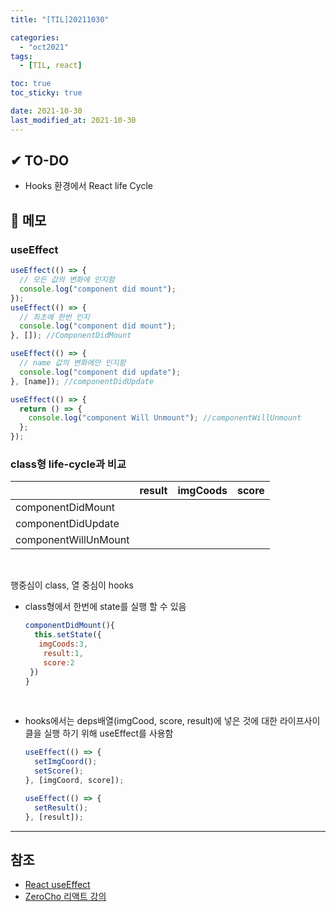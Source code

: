 ```yaml
---
title: "[TIL]20211030"

categories:
  - "oct2021"
tags:
  - [TIL, react]

toc: true
toc_sticky: true

date: 2021-10-30
last_modified_at: 2021-10-30
---
```


## ✔ TO-DO

- Hooks 환경에서 React life Cycle

## 📝 메모

### useEffect

```javascript
useEffect(() => {
  // 모든 값의 변화에 인지함
  console.log("component did mount");
});
useEffect(() => {
  // 최초에 한번 인지
  console.log("component did mount");
}, []); //ComponentDidMount

useEffect(() => {
  // name 값의 변화에만 인지함
  console.log("component did update");
}, [name]); //componentDidUpdate

useEffect(() => {
  return () => {
    console.log("component Will Unmount"); //componentWillUnmount
  };
});
```

### class형 life-cycle과 비교

|                      | result | imgCoods | score |
| -------------------- | ------ | -------- | ----- |
| componentDidMount    |        |          |       |
| componentDidUpdate   |        |          |       |
| componentWillUnMount |        |          |       |

<br />

행중심이 class, 열 중심이 hooks

- class형에서 한번에 state를 실행 할 수 있음

  ```javascript
  componentDidMount(){
    this.setState({
     imgCoods:3,
      result:1,
      score:2
   })
  }
  ```

  <br />

- hooks에서는 deps배열(imgCood, score, result)에 넣은 것에 대한 라이프사이클을 실행 하기 위해 useEffect를 사용함

  ```javascript
  useEffect(() => {
    setImgCoord();
    setScore();
  }, [imgCoord, score]);

  useEffect(() => {
    setResult();
  }, [result]);
  ```

---

## 참조

- [React useEffect](https://ko.reactjs.org/docs/hooks-effect.html)
- [ZeroCho 리액트 강의](https://www.youtube.com/watch?v=F8eqh1Y4n3k&list=PLcqDmjxt30RtqbStQqk-eYMK8N-1SYIFn&index=41)
